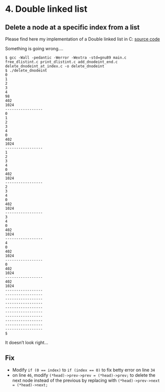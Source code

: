 # 4. Double linked list

## Delete a node at a specific index from a list

Please find here my implementation of a Double linked list in C: [source code](./https://github.com/holbertonschool/0x00-Fix_My_Code_Challenge/tree/master/4-delete_dnodeint)

Something is going wrong….
```
$ gcc -Wall -pedantic -Werror -Wextra -std=gnu89 main.c free_dlistint.c print_dlistint.c add_dnodeint_end.c delete_dnodeint_at_index.c -o delete_dnodeint
$ ./delete_dnodeint 
0
1
2
3
4
98
402
1024
-----------------
0
1
2
3
4
0
402
1024
-----------------
1
2
3
4
0
402
1024
-----------------
2
3
4
0
402
1024
-----------------
3
4
0
402
1024
-----------------
4
0
402
1024
-----------------
0
402
1024
-----------------
402
1024
-----------------
-----------------
-----------------
-----------------
-----------------
-----------------
-----------------
-----------------
-----------------
-----------------
$
```
It doesn’t look right…

## Fix

* Modify `if (0 == index)` to `if (index == 0)` to fix betty error on line `34`
* on line `46`, modify `(*head)->prev->prev = (*head)->prev;` to delete the next node instead of the previous by replacing with `(*head)->prev->next = (*head)->next;`